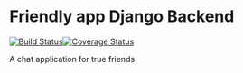 # Friendly app Django Backend

[![Build Status](https://travis-ci.com/mwibutsa/friendly_be.svg?token=ppiNsyCz1DrVfYs9Sxsy&branch=develop)](https://travis-ci.com/mwibutsa/friendly_be)[![Coverage Status](https://coveralls.io/repos/github/mwibutsa/friendly_be/badge.svg?branch=develop)](https://coveralls.io/github/mwibutsa/friendly_be?branch=develop)

A chat application for true friends
